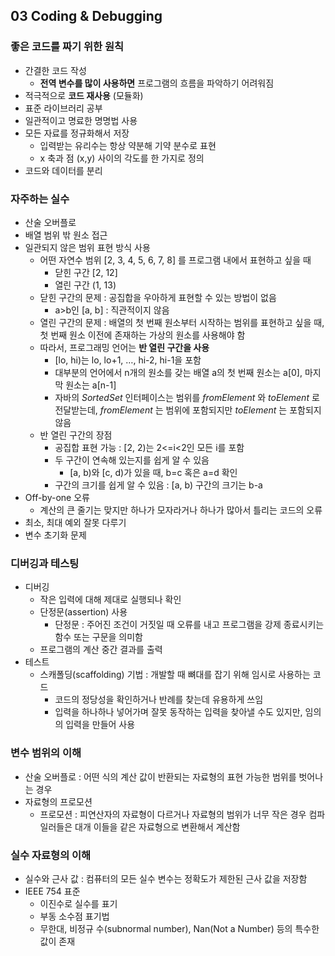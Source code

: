 ## 03 Coding & Debugging

### 좋은 코드를 짜기 위한 원칙

- 간결한 코드 작성
  - __전역 변수를 많이 사용하면__ 프로그램의 흐름을 파악하기 어려워짐
- 적극적으로 __코드 재사용__ (모듈화)
- 표준 라이브러리 공부
- 일관적이고 명료한 명명법 사용
- 모든 자료를 정규화해서 저장
  - 입력받는 유리수는 항상 약분해 기약 분수로 표현 
  - x 축과 점 (x,y) 사이의 각도를 한 가지로 정의
- 코드와 데이터를 분리


### 자주하는 실수

- 산술 오버플로
- 배열 범위 밖 원소 접근
- 일관되지 않은 범위 표현 방식 사용
  - 어떤 자연수 범위 [2, 3, 4, 5, 6, 7, 8] 를 프로그램 내에서 표현하고 싶을 때
    - 닫힌 구간 [2, 12]
    - 열린 구간 (1, 13)
  - 닫힌 구간의 문제 : 공집합을 우아하게 표현할 수 있는 방법이 없음
    - a>b인 [a, b] : 직관적이지 않음 
  - 열린 구간의 문제 : 배열의 첫 번째 원소부터 시작하는 범위를 표현하고 싶을 때, 첫 번째 원소 이전에 존재하는 가상의 원소를 사용해야 함 
  - 따라서, 프로그래밍 언어는 __반 열린 구간을 사용__
    - [lo, hi)는 lo, lo+1, …, hi-2, hi-1을 포함
    - 대부분의 언어에서 n개의 원소를 갖는 배열 a의 첫 번째 원소는 a[0], 마지막 원소는 a[n-1]
    - 자바의 _SortedSet_ 인터페이스는 범위를 _fromElement_ 와 _toElement_ 로 전달받는데, _fromElement_ 는 범위에 포함되지만 _toElement_ 는 포함되지 않음 
  - 반 열린 구간의 장점
    - 공집합 표현 가능 : [2, 2)는 2<=i<2인 모든 i를 포함
    - 두 구간이 연속해 있는지를 쉽게 알 수 있음
      - [a, b)와 [c, d)가 있을 때, b=c 혹은 a=d 확인
    - 구간의 크기를 쉽게 알 수 있음 : [a, b) 구간의 크기는 b-a
- Off-by-one 오류 
  - 계산의 큰 줄기는 맞지만 하나가 모자라거나 하나가 많아서 틀리는 코드의 오류
- 최소, 최대 예외 잘못 다루기
- 변수 초기화 문제


### 디버깅과 테스팅

- 디버깅
  - 작은 입력에 대해 제대로 실행되나 확인
  - 단정문(assertion) 사용
    - 단정문 : 주어진 조건이 거짓일 때 오류를 내고 프로그램을 강제 종료시키는 함수 또는 구문을 의미함
  - 프로그램의 계산 중간 결과를 출력 
- 테스트
  - 스캐폴딩(scaffolding) 기법 : 개발할 때 뼈대를 잡기 위해 임시로 사용하는 코드 
    - 코드의 정당성을 확인하거나 반례를 찾는데 유용하게 쓰임
    - 입력을 하나하나 넣어가며 잘못 동작하는 입력을 찾아낼 수도 있지만, 임의의 입력을 만들어 사용 


### 변수 범위의 이해

- 산술 오버플로 : 어떤 식의 계산 값이 반환되는 자료형의 표현 가능한 범위를 벗어나는 경우 
- 자료형의 프로모션
  - 프로모션 : 피연산자의 자료형이 다르거나 자료형의 범위가 너무 작은 경우 컴파일러들은 대개 이들을 같은 자료형으로 변환해서 계산함

### 실수 자료형의 이해

- 실수와 근사 값 : 컴퓨터의 모든 실수 변수는 정확도가 제한된 근사 값을 저장함 
- IEEE 754 표준 
  - 이진수로 실수를 표기
  - 부동 소수점 표기법
  - 무한대, 비정규 수(subnormal number), Nan(Not a Number) 등의 특수한 값이 존재 
